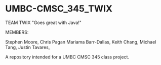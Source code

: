 UMBC-CMSC_345_TWIX
==================
TEAM TWIX
"Goes great with Java!"

MEMBERS:

Stephen Moore,
Chris Pagan
Mariama Barr-Dallas,
Keith Chang,
Michael Tang,
Justin Tavares,

A repository intended for a UMBC CMSC 345 class project.
